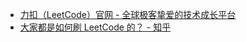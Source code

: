 - [力扣（LeetCode）官网 - 全球极客挚爱的技术成长平台](https://leetcode.cn/)
- [大家都是如何刷 LeetCode 的？ - 知乎](https://www.zhihu.com/question/280279208/answer/510354868)
